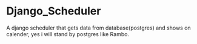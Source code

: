 # Django_Scheduler
A django scheduler that gets data from database(postgres) and shows on calender, yes i will stand by postgres like Rambo.
